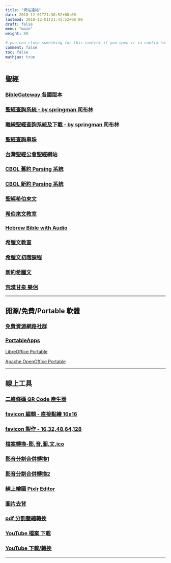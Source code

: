 ```yaml
---
title: "網站連結"
date: 2018-12-01T21:38:52+08:00
lastmod: 2018-12-01T21:41:52+08:00
draft: false
menu: "main"
weight: 80

# you can close something for this content if you open it in config.toml.
comment: false
toc: false
mathjax: true
---
```


## 聖經

### <a href="https://www.biblegateway.com/" target="_blank">BibleGateway 各國版本</a>

### <a href="/OfflineBible076/index.html" target="_blank">聖經查詢系統 - by springman 司布林</a>

### <a href="http://springbible.fhl.net/OfflineBible/offline.html" target="_blank">離線聖經查詢系統及下載 - by springman 司布林</a>

### <a href="https://thingclear.com/Bible/vol.php?_Lng=B5" target="_blank">聖經查詢串珠</a>

### <a href="http://cb.fhl.net/" target="_blank">台灣聖經公會聖經網站</a>

### <a href="http://a2z.fhl.net/php/parsing.php?engs=Gen&chap=1&sec=1" target="_blank">CBOL 舊約 Parsing 系統</a>

### <a href="https://bible.fhl.net/new/fhlwhparsing.php?engs=Matt&chap=1&sec=1" target="_blank">CBOL 新約 Parsing 系統</a>

### <a href="http://www.chioulaoshi.org/BH/index.html" target="_blank">聖經希伯來文</a>

### <a href="http://hebrew.fhl.net/" target="_blank">希伯來文教室</a>

### <a href="http://bible.ort.org/intro1.asp?lang=1" target="_blank">Hebrew Bible with Audio</a>

### <a href="http://a2z.fhl.net/bible/greek/greek.html" target="_blank">希臘文教室</a>

### <a href="http://www.belovedhome.org/greekcourse.htm" target="_blank">希臘文初階課程</a>

### <a href="http://www.chioulaoshi.org/BGreek/index.html" target="_blank">新約希臘文</a>

### <a href="http://www.hymncompanions.org/index2.php" target="_blank">荒漠甘泉  樂侶</a>

---

## 開源/免費/Portable 軟體

### <a href="https://free.com.tw/" target="_blank">免費資源網路社群</a>

### <a href="https://portableapps.com/zh-tw" target="_blank">PortableApps</a>

<a href="https://portableapps.com/apps/office/libreoffice_portable" target="_blank">LibreOffice Portable</a>

<a href="https://portableapps.com/apps/office/openoffice_portable" target="_blank">Apache OpenOffice Portable</a>

---

## 線上工具

### <a href="https://qr.ioi.tw/zh/" target="_blank">二維條碼 QR Code 產生器</a>

### <a href="https://www.favicon.cc/" target="_blank">favicon 編輯 - 直接點繪 16x16</a>

### <a href="http://tw.faviconico.org/" target="_blank">favicon 製作 - 16,32,48,64,128</a>

### <a href="https://www.aconvert.com/tw/" target="_blank">檔案轉換-影,音,圖,文,ico</a>

### <a href="https://mergeaudio.online/" target="_blank">影音分割合併轉換1</a>

### <a href="https://mp3cut.net/tw/" target="_blank">影音分割合併轉換2</a>  

### <a href="https://pixlr.com/editor/" target="_blank">線上繪圖 Pixlr Editor</a>

### <a href="http://www.aigei.com/bgremover" target="_blank">圖片去背</a>

### <a href="https://pdf.io/tw/" target="_blank">pdf 分割壓縮轉換</a>

### <a href="http://kej.tw/flvretriever/" target="_blank">YouTube 檔案 下載</a>

### <a href="https://www.onlinevideoconverter.com/zh/youtube-converter" target="_blank">YouTube 下載/轉換</a>

---
